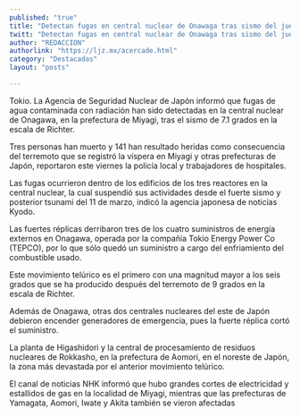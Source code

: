 ```yaml
---
published: "true"
title: "Detectan fugas en central nuclear de Onawaga tras sismo del jueves"
twitt: "Detectan fugas en central nuclear de Onawaga tras sismo del jueves"
author: "REDACCION"
authorlink: "https://ljz.mx/acercade.html"
category: "Destacadas"
layout: "posts"

---
```



  Tokio. La Agencia de Seguridad Nuclear de Japón informó que fugas de agua contaminada con radiación han sido detectadas en la central nuclear de Onagawa, en la prefectura de Miyagi, tras el sismo de 7.1 grados en la escala de Richter.



  Tres personas han muerto y 141 han resultado heridas como consecuencia del terremoto que se registró la víspera en Miyagi y otras prefecturas de Japón, reportaron este viernes la policía local y trabajadores de hospitales.



  Las fugas ocurrieron dentro de los edificios de los tres reactores en la central nuclear, la cual suspendió sus actividades desde el fuerte sismo y posterior tsunami del 11 de marzo, indicó la agencia japonesa de noticias Kyodo.



  Las fuertes réplicas derribaron tres de los cuatro suministros de energía externos en Onagawa, operada por la compañía Tokio Energy Power Co (TEPCO), por lo que sólo quedó un suministro a cargo del enfriamiento del combustible usado.



  Este movimiento telúrico es el primero con una magnitud mayor a los seis grados que se ha producido después del terremoto de 9 grados en la escala de Richter.



  Además de Onagawa, otras dos centrales nucleares del este de Japón debieron encender generadores de emergencia, pues la fuerte réplica cortó el suministro.



  La planta de Higashidori y la central de procesamiento de residuos nucleares de Rokkasho, en la prefectura de Aomori, en el noreste de Japón, la zona más devastada por el anterior movimiento telúrico.



  El canal de noticias NHK informó que hubo grandes cortes de electricidad y estallidos de gas en la localidad de Miyagi, mientras que las prefecturas de Yamagata, Aomori, Iwate y Akita también se vieron afectadas

